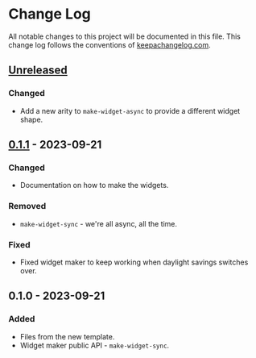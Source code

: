 # Change Log
All notable changes to this project will be documented in this file. This change log follows the conventions of [keepachangelog.com](http://keepachangelog.com/).

## [Unreleased]
### Changed
- Add a new arity to `make-widget-async` to provide a different widget shape.

## [0.1.1] - 2023-09-21
### Changed
- Documentation on how to make the widgets.

### Removed
- `make-widget-sync` - we're all async, all the time.

### Fixed
- Fixed widget maker to keep working when daylight savings switches over.

## 0.1.0 - 2023-09-21
### Added
- Files from the new template.
- Widget maker public API - `make-widget-sync`.

[Unreleased]: https://sourcehost.site/your-name/clojurelab/compare/0.1.1...HEAD
[0.1.1]: https://sourcehost.site/your-name/clojurelab/compare/0.1.0...0.1.1
